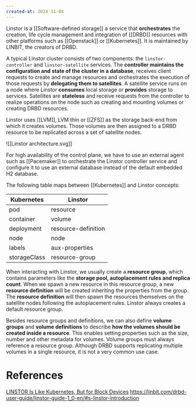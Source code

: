 ```yaml
---
created-at: 2024-11-04
---
```


Linstor is a [[Software-defined storage]] a service that **orchestrates** the creation, life cycle management and integration of [[DRBD]] resources with other platforms such as [[Openstack]] or [[Kubernetes]]. It is maintained by LINBIT, the creators of DRBD.

A typical Linstor cluster consists of two components: the `linstor-controller` and `linstor-satellite` services. The **controller maintains the configuration and state of the cluster in a database**, receives client requests to create and manage resources and orchestrates the execution of those requests by **delegating them to satellites**. A satellite service runs on a node where Linstor **consumes** local storage or **provides** storage to services. Satellites are **stateless** and receive requests from the controller to realize operations on the node such as creating and mounting volumes or creating DRBD resources.

Linstor uses [[LVM]], LVM thin or [[ZFS]] as the storage back-end from which it creates volumes. Those volumes are then assigned to a DRBD resource to be replicated across a set of satellite nodes.

![[Linstor architecture.svg]]

For high availability of the control plane, we have to use an external agent such as [[Pacemaker]] to orchestrate the Linstor controller service and configure it to use an external database instead of the default embedded H2 database.

The following table maps between [[Kubernetes]] and Linstor concepts:

| Kubernetes   | Linstor             |
| ------------ | ------------------- |
| pod          | resource            |
| container    | volume              |
| deployment   | resource-definition |
| node         | node                |
| labels       | aux-properties      |
| storageClass | resource-group      |

When interacting with Linstor, we usually create a **resource group**, which contains parameters like the **storage pool, autoplacement rules and replica count**. When we spawn a new resource in this resource group, a new **resource definition** will be created inheriting the properties from the group. The **resource definition** will then spawn the resources themselves on the satellite nodes following the autoplacement rules. Linstor always creates a default resource group.

Besides resource groups and definitions, we can also define **volume groups** and **volume definitions** to describe **how the volumes should be created inside a resource**. This enables setting properties such as the size, number and other metadata for volumes. Volume groups must always reference a resource group. Although DRBD supports replicating multiple volumes in a single resource, it is not a very common use case.

# References

[LINSTOR Is Like Kubernetes, But for Block Devices](https://www.youtube.com/watch?v=yc8RiZ4jJVA)
https://linbit.com/drbd-user-guide/linstor-guide-1_0-en/#s-linstor-introduction
